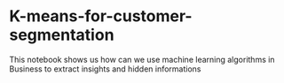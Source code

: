 # K-means-for-customer-segmentation
This notebook shows us how can we use machine learning algorithms in Business to extract insights and hidden informations
